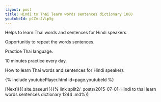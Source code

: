 ```yaml
---
layout: post
title: Hindi to Thai learn words sentences dictionary 1060 
youtubeId: pCZm-JVip5g
---
```

 
 
Helps to learn Thai words and sentences for Hindi speakers.

Opportunitiy to repeat the words sentences. 

Practice Thai language. 
 
10 minutes practice every day. 
 
How to learn Thai words and sentences for Hindi speakers 
 
{% include youtubePlayer.html id=page.youtubeId %}
 
 
[Next]({{ site.baseurl }}{% link  split2/_posts/2015-07-01-Hindi to thai learn words sentences dictionary 1244 .md%})
 
